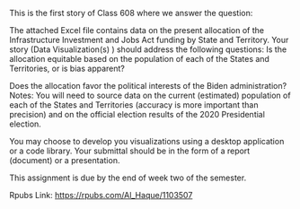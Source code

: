
This is the first story of Class 608 where we answer the question:

The attached Excel file contains data on the present allocation of the Infrastructure Investment and Jobs Act funding by State and Territory.
Your story (Data Visualization(s) ) should address the following questions:
Is the allocation equitable based on the population of each of the States and Territories, or is bias apparent?

Does the allocation favor the political interests of the Biden administration?
Notes:
You will need to source data on the current (estimated) population of each of the States and Territories (accuracy is more important than precision) and on the official election results of the 2020 Presidential election.

You may choose to develop you visualizations using a desktop application or a code library. Your submittal should be in the form of a report (document) or a presentation.

This assignment is due by the end of week two of the semester.

Rpubs Link: https://rpubs.com/Al_Haque/1103507
